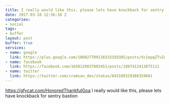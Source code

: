 ```yaml
---
title: I really would like this, please lets have knockback for sentry bastion
date: 2017-03-18 12:56:10 Z
categories:
- social
tags:
- buffer
layout: post
buffer: true
services:
- name: google
  link: https://plus.google.com/106027709116533359385/posts/Vc1epqZTvZu
- name: facebook
  link: https://facebook.com/1658129037803451/posts/1897412413875111
- name: twitter
  link: https://twitter.com/cramsan_dev/status/843189329388359681
---
```


<a class="url" href="https://gfycat.com/HonoredThankfulGoa" rel="external nofollow" target="_blank">https://gfycat.com/HonoredThankfulGoa</a> I really would like this, please lets have knockback for sentry bastion
